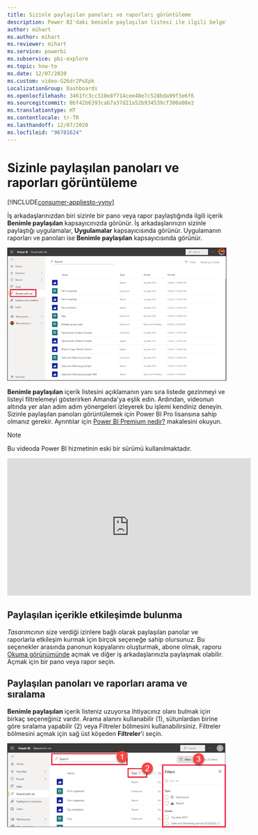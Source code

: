 ```yaml
---
title: Sizinle paylaşılan panoları ve raporları görüntüleme
description: Power BI'daki benimle paylaşılan listesi ile ilgili belgeler
author: mihart
ms.author: mihart
ms.reviewer: mihart
ms.service: powerbi
ms.subservice: pbi-explore
ms.topic: how-to
ms.date: 12/07/2020
ms.custom: video-G26dr2PsEpk
LocalizationGroup: Dashboards
ms.openlocfilehash: 3461fc3cc310e8f714cee48e7c528bda99f3e6f6
ms.sourcegitcommit: 0bf42b6393cab7a37d21a52b934539cf300a08e2
ms.translationtype: HT
ms.contentlocale: tr-TR
ms.lasthandoff: 12/07/2020
ms.locfileid: "96781624"
---
```

# <a name="display-the-dashboards-and-reports-that-have-been-shared-with-me"></a>Sizinle paylaşılan panoları ve raporları görüntüleme

[!INCLUDE[consumer-appliesto-yyny](../includes/consumer-appliesto-yyny.md)]


İş arkadaşlarınızdan biri sizinle bir pano veya rapor paylaştığında ilgili içerik **Benimle paylaşılan** kapsayıcınızda görünür. İş arkadaşlarınızın sizinle paylaştığı uygulamalar, **Uygulamalar** kapsayıcısında görünür. Uygulamanın raporları ve panoları ise **Benimle paylaşılan** kapsayıcısında görünür.   

![Paylaş simgesi](./media/end-user-shared-with-me/power-bi-shared-with-me.png)

**Benimle paylaşılan** içerik listesini açıklamanın yanı sıra listede gezinmeyi ve listeyi filtrelemeyi gösterirken Amanda'ya eşlik edin. Ardından, videonun altında yer alan adım adım yönergeleri izleyerek bu işlemi kendiniz deneyin. Sizinle paylaşılan panoları görüntülemek için Power BI Pro lisansına sahip olmanız gerekir. Ayrıntılar için [Power BI Premium nedir?](../admin/service-premium-what-is.md) makalesini okuyun.
    

> [!NOTE]
> Bu videoda Power BI hizmetinin eski bir sürümü kullanılmaktadır.
    

<iframe width="560" height="315" src="https://www.youtube.com/embed/G26dr2PsEpk" frameborder="0" allowfullscreen></iframe>

## <a name="interact-with-shared-content"></a>Paylaşılan içerikle etkileşimde bulunma

*Tasarımcının* size verdiği izinlere bağlı olarak paylaşılan panolar ve raporlarla etkileşim kurmak için birçok seçeneğe sahip olursunuz. Bu seçenekler arasında panonun kopyalarını oluşturmak, abone olmak, raporu [Okuma görünümünde](end-user-reading-view.md) açmak ve diğer iş arkadaşlarınızla paylaşmak olabilir. Açmak için bir pano veya rapor seçin.


## <a name="search-and-sort-shared-dashboards-and-reports"></a>Paylaşılan panoları ve raporları arama ve sıralama
**Benimle paylaşılan** içerik listeniz uzuyorsa ihtiyacınız olanı bulmak için birkaç seçeneğiniz vardır. Arama alanını kullanabilir (1), sütunlardan birine göre sıralama yapabilir (2) veya Filtreler bölmesini kullanabilirsiniz. Filtreler bölmesini açmak için sağ üst köşeden **Filtreler**'i seçin.    

![Pano Sahibi ve Arama](./media/end-user-shared-with-me/power-bi-filter.png)
